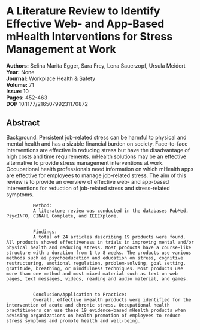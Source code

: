 # A Literature Review to Identify Effective Web- and App-Based mHealth Interventions for Stress Management at Work

**Authors:** Selina Marita Egger, Sara Frey, Lena Sauerzopf, Ursula Meidert  
**Year:** None  
**Journal:** Workplace Health & Safety  
**Volume:** 71  
**Issue:** 10  
**Pages:** 452-463  
**DOI:** 10.1177/21650799231170872  

## Abstract
Background:
              Persistent job-related stress can be harmful to physical and mental health and has a sizable financial burden on society. Face-to-face interventions are effective in reducing stress but have the disadvantage of high costs and time requirements. mHealth solutions may be an effective alternative to provide stress management interventions at work. Occupational health professionals need information on which mHealth apps are effective for employees to manage job-related stress. The aim of this review is to provide an overview of effective web- and app-based interventions for reduction of job-related stress and stress-related symptoms.
            
            
              Method:
              A literature review was conducted in the databases PubMed, PsycINFO, CINAHL Complete, and IEEEXplore.
            
            
              Findings:
              A total of 24 articles describing 19 products were found. All products showed effectiveness in trials in improving mental and/or physical health and reducing stress. Most products have a course-like structure with a duration from 1 to 8 weeks. The products use various methods such as psychoeducation and education on stress, cognitive restructuring, emotional regulation, problem-solving, goal setting, gratitude, breathing, or mindfulness techniques. Most products use more than one method and most mixed material such as text on web pages, text messages, videos, reading and audio material, and games.
            
            
              Conclusion/Application to Practice:
              Overall, effective mHealth products were identified for the intervention of acute and chronic stress. Occupational health practitioners can use these 19 evidence-based mHealth products when advising organizations on health promotion of employees to reduce stress symptoms and promote health and well-being.

